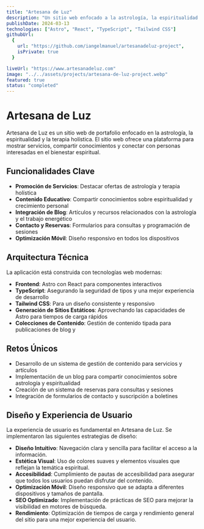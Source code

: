 ```yaml
---
title: "Artesana de Luz"
description: "Un sitio web enfocado a la astrología, la espiritualidad y la terapia holística."
publishDate: 2024-03-13
technologies: ["Astro", "React", "TypeScript", "Tailwind CSS"]
githubUrl:
  {
    url: "https://github.com/iangelmanuel/artesanadeluz-project",
    isPrivate: true
  }

liveUrl: "https://www.artesanadeluz.com"
image: "../../assets/projects/artesana-de-luz-project.webp"
featured: true
status: "completed"
---
```


# Artesana de Luz

Artesana de Luz es un sitio web de portafolio enfocado en la astrología, la espiritualidad y la terapia holística. El sitio web ofrece una plataforma para mostrar servicios, compartir conocimientos y conectar con personas interesadas en el bienestar espiritual.

## Funcionalidades Clave

- **Promoción de Servicios**: Destacar ofertas de astrología y terapia holística
- **Contenido Educativo**: Compartir conocimientos sobre espiritualidad y crecimiento personal
- **Integración de Blog**: Artículos y recursos relacionados con la astrología y el trabajo energético
- **Contacto y Reservas**: Formularios para consultas y programación de sesiones
- **Optimización Móvil**: Diseño responsivo en todos los dispositivos

## Arquitectura Técnica

La aplicación está construida con tecnologías web modernas:

- **Frontend**: Astro con React para componentes interactivos
- **TypeScript**: Asegurando la seguridad de tipos y una mejor experiencia de desarrollo
- **Tailwind CSS**: Para un diseño consistente y responsivo
- **Generación de Sitios Estáticos**: Aprovechando las capacidades de Astro para tiempos de carga rápidos
- **Colecciones de Contenido**: Gestión de contenido tipada para publicaciones de blog y

## Retos Únicos

- Desarrollo de un sistema de gestión de contenido para servicios y artículos
- Implementación de un blog para compartir conocimientos sobre astrología y espiritualidad
- Creación de un sistema de reservas para consultas y sesiones
- Integración de formularios de contacto y suscripción a boletines

## Diseño y Experiencia de Usuario

La experiencia de usuario es fundamental en Artesana de Luz. Se implementaron las siguientes estrategias de diseño:

- **Diseño Intuitivo**: Navegación clara y sencilla para facilitar el acceso a la información.
- **Estética Visual**: Uso de colores suaves y elementos visuales que reflejan la temática espiritual.
- **Accesibilidad**: Cumplimiento de pautas de accesibilidad para asegurar que todos los usuarios puedan disfrutar del contenido.
- **Optimización Móvil**: Diseño responsivo que se adapta a diferentes dispositivos y tamaños de pantalla.
- **SEO Optimizado**: Implementación de prácticas de SEO para mejorar la visibilidad en motores de búsqueda.
- **Rendimiento**: Optimización de tiempos de carga y rendimiento general del sitio para una mejor experiencia del usuario.
